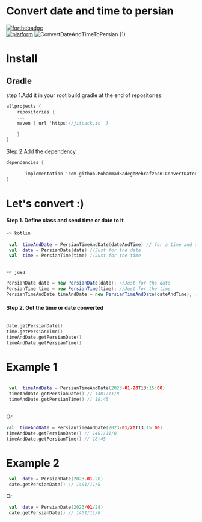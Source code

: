 # Convert date and time to persian


[![forthebadge](https://forthebadge.com/images/badges/built-for-android.svg)](https://forthebadge.com)
<br/>
[![platform](https://img.shields.io/badge/platform-Android-yellow.svg)](https://www.android.com)
![ConvertDateAndTimeToPersian (1)](https://user-images.githubusercontent.com/78638521/215270709-52455d8a-c48e-4f06-b069-bae462215388.svg)



# Install

## Gradle

step 1.Add it in your root build.gradle at the end of repositories:
```kotlin 
allprojects {
	repositories {
	...
	maven { url 'https://jitpack.io' }
	
    }
}
```
Step 2.Add the dependency

```kotlin
dependencies {
	   
	   implementation 'com.github.MohammadSadeghMehrafzoon:ConvertDateAndTimeToPersian:0.0.1'
}
```

# Let's convert :)
#### Step 1. Define class and send time or date to it
```kotlin
=> kotlin
 
 val  timeAndDate = PersianTimeAndDate(dateAndTime) // for a time and date string
 val  date = PersianDate(date) //Just for the date
 val  time = PersianTime(time) //Just for the time
 
```
```java
=> java

PersianDate date = new PersianDate(date); //Just for the date
PersianTime time = new PersianTime(time); //Just for the time
PersianTimeAndDate timeAndDate = new PersianTimeAndDate(dateAndTime); // for a time and date string

```
#### Step 2. Get the time or date converted

```kotlin

date.getPersianDate()
time.getPersianTime()
timeAndDate.getPersianDate()
timeAndDate.getPersianTime()
```

# Example 1

```kotlin

 val  timeAndDate = PersianTimeAndDate(2023-01-28T13:15:00)
 timeAndDate.getPersianDate() // 1401/11/8 
 timeAndDate.getPersianTime() // 18:45
 
 ```
 Or
 ```kotlin
 val  timeAndDate = PersianTimeAndDate(2023/01/28T13:15:00)
 timeAndDate.getPersianDate() // 1401/11/8 
 timeAndDate.getPersianTime() // 18:45
 
```

# Example 2

```kotlin
 val  date = PersianDate(2023-01-28)
 date.getPersianDate() // 1401/11/8 

```
 Or
``` kotlin
 val  date = PersianDate(2023/01/28)
 date.getPersianDate() // 1401/11/8 
 
```
